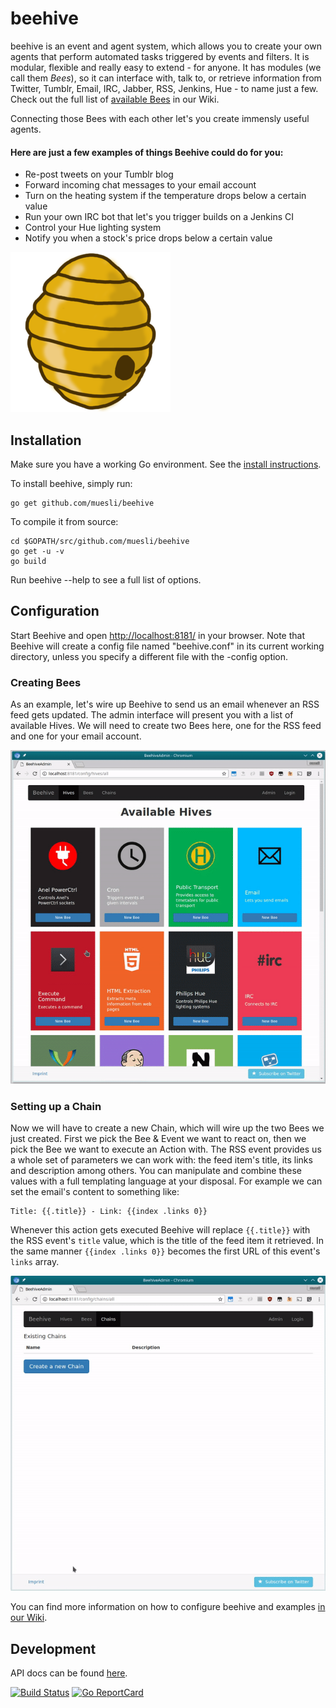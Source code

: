 beehive
=======

beehive is an event and agent system, which allows you to create your own
agents that perform automated tasks triggered by events and filters. It is
modular, flexible and really easy to extend - for anyone. It has modules
(we call them *Bees*), so it can interface with, talk to, or retrieve
information from Twitter, Tumblr, Email, IRC, Jabber, RSS, Jenkins, Hue - to name
just a few. Check out the full list of [available Bees](https://github.com/muesli/beehive/wiki/Available-Bees)
in our Wiki.

Connecting those Bees with each other let's you create immensly useful agents.

#### Here are just a few examples of things Beehive could do for you:
* Re-post tweets on your Tumblr blog
* Forward incoming chat messages to your email account
* Turn on the heating system if the temperature drops below a certain value
* Run your own IRC bot that let's you trigger builds on a Jenkins CI
* Control your Hue lighting system
* Notify you when a stock's price drops below a certain value

![beehive's Logo](/assets/logo_256.png?raw=true)

## Installation

Make sure you have a working Go environment. See the [install instructions](http://golang.org/doc/install.html).

To install beehive, simply run:

    go get github.com/muesli/beehive

To compile it from source:

    cd $GOPATH/src/github.com/muesli/beehive
    go get -u -v
    go build

Run beehive --help to see a full list of options.

## Configuration

Start Beehive and open <http://localhost:8181/> in your browser. Note that Beehive will create a config file named "beehive.conf" in its current working directory, unless you specify a different file with the -config option.

### Creating Bees

As an example, let's wire up Beehive to send us an email whenever an RSS feed gets updated. The admin interface will present you with a list of available Hives. We will need to create two Bees here, one for the RSS feed and one for your email account.

![New Bees](https://github.com/muesli/beehive-docs/raw/master/screencaps/new_bees.gif)

### Setting up a Chain

Now we will have to create a new Chain, which will wire up the two Bees we just created. First we pick the Bee & Event we want to react on, then we pick the Bee we want to execute an Action with. The RSS event provides us a whole set of parameters we can work with: the feed item's title, its links and description among others. You can manipulate and combine these values with a full templating language at your disposal. For example we can set the email's content to something like:

```
Title: {{.title}} - Link: {{index .links 0}}
```

Whenever this action gets executed Beehive will replace ```{{.title}}``` with the RSS event's ```title``` value, which is the title of the feed item it retrieved. In the same manner ```{{index .links 0}}``` becomes the first URL of this event's ```links``` array.

![New Chain](https://github.com/muesli/beehive-docs/raw/master/screencaps/new_chain.gif)

You can find more information on how to configure beehive and examples [in our Wiki](https://github.com/muesli/beehive/wiki/Configuration).

## Development

API docs can be found [here](http://godoc.org/github.com/muesli/beehive).

[![Build Status](https://secure.travis-ci.org/muesli/beehive.png)](http://travis-ci.org/muesli/beehive)
[![Go ReportCard](http://goreportcard.com/badge/muesli/beehive)](http://goreportcard.com/report/muesli/beehive)
